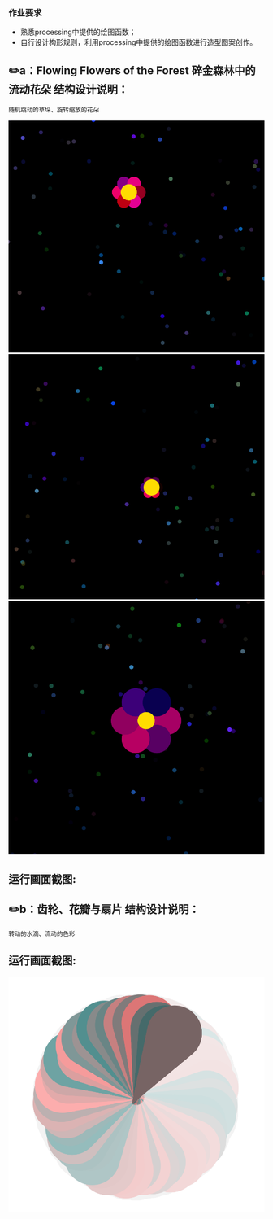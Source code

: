 ### 作业要求

- 熟悉processing中提供的绘图函数；
- 自行设计构形规则，利用processing中提供的绘图函数进行造型图案创作。

✏️a：Flowing Flowers of the Forest 碎金森林中的流动花朵 结构设计说明：  
-----------------
	随机跳动的草垛、旋转缩放的花朵
![image](https://github.com/jojojolynn/520432910003-JIANG-YILIN/blob/main/img_readme/1.1.png)
![image](https://github.com/jojojolynn/520432910003-JIANG-YILIN/blob/main/img_readme/1.2.png)
![image](https://github.com/jojojolynn/520432910003-JIANG-YILIN/blob/main/img_readme/1.3.png)
    
运行画面截图:  
-----------------

✏️b：齿轮、花瓣与扇片 结构设计说明：  
-----------------
	转动的水滴、流动的色彩
    
运行画面截图:  
-----------------
![image](https://github.com/jojojolynn/520432910003-JIANG-YILIN/blob/main/img_readme/1.4.png)
